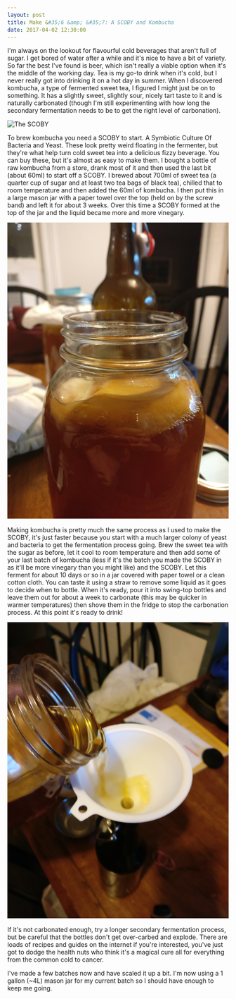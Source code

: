 ```yaml
---
layout: post
title: Make &#35;6 &amp; &#35;7: A SCOBY and Kombucha
date: 2017-04-02 12:30:00
---
```


I'm always on the lookout for flavourful cold beverages that aren't full of sugar. I get bored of water after a while and it's nice to have a bit of variety. So far the best I've found is beer, which isn't really a viable option when it's the middle of the working day. Tea is my go-to drink when it's cold, but I never really got into drinking it on a hot day in summer. When I discovered kombucha, a type of fermented sweet tea, I figured I might just be on to something. It has a slightly sweet, slightly sour, nicely tart taste to it and is naturally carbonated (though I'm still experimenting with how long the secondary fermentation needs to be to get the right level of carbonation).

![The SCOBY](assets/images/makes/7-3.jpg)

To brew kombucha you need a SCOBY to start. A Symbiotic Culture Of Bacteria and Yeast. These look pretty weird floating in the fermenter, but they're what help turn cold sweet tea into a delicious fizzy beverage. You can buy these, but it's almost as easy to make them. I bought a bottle of raw kombucha from a store, drank most of it and then used the last bit (about 60ml) to start off a SCOBY. I brewed about 700ml of sweet tea (a quarter cup of sugar and at least two tea bags of black tea), chilled that to room temperature and then added the 60ml of kombucha. I then put this in a large mason jar with a paper towel over the top (held on by the screw band) and left it for about 3 weeks. Over this time a SCOBY formed at the top of the jar and the liquid became more and more vinegary.

![Kombucha brewing](assets/images/makes/7-4.jpg)

Making kombucha is pretty much the same process as I used to make the SCOBY, it's just faster because you start with a much larger colony of yeast and bacteria to get the fermentation process going. Brew the sweet tea with the sugar as before, let it cool to room temperature and then add some of your last batch of kombucha (less if it's the batch you made the SCOBY in as it'll be more vinegary than you might like) and the SCOBY. Let this ferment for about 10 days or so in a jar covered with paper towel or a clean cotton cloth. You can taste it using a straw to remove some liquid as it goes to decide when to bottle. When it's ready, pour it into swing-top bottles and leave them out for about a week to carbonate (this may be quicker in warmer temperatures) then shove them in the fridge to stop the carbonation process. At this point it's ready to drink!

![Bottling](assets/images/makes/7-2.jpg)

If it's not carbonated enough, try a longer secondary fermentation process, but be careful that the bottles don't get over-carbed and explode. There are loads of recipes and guides on the internet if you're interested, you've just got to dodge the health nuts who think it's a magical cure all for everything from the common cold to cancer.

I've made a few batches now and have scaled it up a bit. I'm now using a 1 gallon (~4L) mason jar for my current batch so I should have enough to keep me going.
